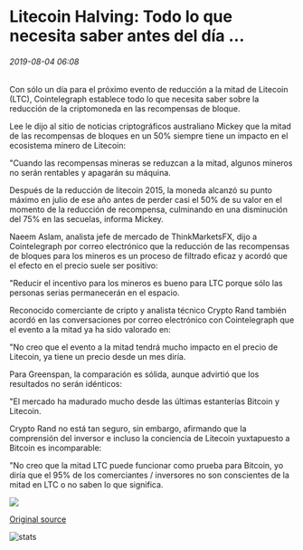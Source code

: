 # Litecoin Halving: Todo lo que necesita saber antes del día ...

###### 2019-08-04 06:08

Con sólo un día para el próximo evento de reducción a la mitad de Litecoin (LTC), Cointelegraph establece todo lo que necesita saber sobre la reducción de la criptomoneda en las recompensas de bloque.

Lee le dijo al sitio de noticias criptográficos australiano Mickey que la mitad de las recompensas de bloques en un 50% siempre tiene un impacto en el ecosistema minero de Litecoin:

"Cuando las recompensas mineras se reduzcan a la mitad, algunos mineros no serán rentables y apagarán su máquina.

Después de la reducción de litecoin 2015, la moneda alcanzó su punto máximo en julio de ese año antes de perder casi el 50% de su valor en el momento de la reducción de recompensa, culminando en una disminución del 75% en las secuelas, informa Mickey.

Naeem Aslam, analista jefe de mercado de ThinkMarketsFX, dijo a Cointelegraph por correo electrónico que la reducción de las recompensas de bloques para los mineros es un proceso de filtrado eficaz y acordó que el efecto en el precio suele ser positivo:

"Reducir el incentivo para los mineros es bueno para LTC porque sólo las personas serias permanecerán en el espacio.

Reconocido comerciante de cripto y analista técnico Crypto Rand también acordó en las conversaciones por correo electrónico con Cointelegraph que el evento a la mitad ya ha sido valorado en:

"No creo que el evento a la mitad tendrá mucho impacto en el precio de Litecoin, ya tiene un precio desde un mes diría.

Para Greenspan, la comparación es sólida, aunque advirtió que los resultados no serán idénticos:

"El mercado ha madurado mucho desde las últimas estanterías Bitcoin y Litecoin.

Crypto Rand no está tan seguro, sin embargo, afirmando que la comprensión del inversor e incluso la conciencia de Litecoin yuxtapuesto a Bitcoin es incomparable:

"No creo que la mitad LTC puede funcionar como prueba para Bitcoin, yo diría que el 95% de los comerciantes / inversores no son conscientes de la mitad en LTC o no saben lo que significa.

![](https://s3.cointelegraph.com/storage/uploads/view/5b20ae007e02a92ebff10464618cb5b0.png)

[Original source](https://cointelegraph.com/news/litecoin-halving-all-you-need-to-know)

![stats](https://c.statcounter.com/11760860/0/a89fa40b/1/ "stats")